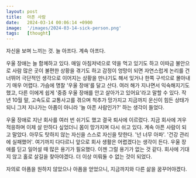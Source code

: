 ```yaml
---
layout: post
title:  아픈 사람
date:   2024-03-14 00:06:14 +0900
image:  '/images/2024-03-14-sick-person.png'
tags:   [thought]
---
```

자신을 보며 느끼는 것. 늘 아프다. 계속 아프다. 

우울 장애는 늘 함께하고 있다. 매일 아침저녁으로 약을 먹고 있기도 하고 이따금 불안으로 사람 많은 곳이 불편한 상황을 겪기도 하고 감정이 엉망이 되면 자연스럽게 논리를 건너뛰어 극단적인 생각으로 이어지는 상황을 만나기도 해서 잊거나 한쪽 구석으로 몰아내기 매우 어렵다. 가슴에 명찰 '우울 장애'를 달고 산다. 여러 해가 지나면서 익숙해지기도 했고, 다른 이에게 쉽게 '중증 우울 장애를 안고 살아가고 있어요'라고 말할 수 있다. 작년 10월 말, 고속도로 교통사고를 겪으며 척추가 망가지고 지금까지 운신이 힘든 상태가 되니 그저 지나가는 아픔이 아니라 '늘 아픈 사람인가?' 하는 생각이 들었다.

우울 장애로 지난 회사를 여러 번 쉬기도 했고 결국 퇴사에 이르렀다. 지금 회사에 겨우 적응하며 이제 살 만하다 싶었더니 몸이 망가지며 다시 쉬고 있다. 계속 아픈 사람이 되고 말았다. 아무도 탓하지 않는 자신을 스스로 자신을 탓한다. '넌 너무 아파'. '건강 관리에 실패했어'. 여기까지 다다르니 앞으로 회사 생활은 어렵겠다는 생각이 든다. 우울 장애를 딛고 일어설 때 많은 용기가 필요했다. 이젠 그럴 용기가 없는 것 같다. 회사에 기대지 않고 홀로 살길을 찾아야겠다. 더 이상 미뤄둘 수 없는 것이 되었다.

자의로 아픔을 원하지 않았으나 아픔을 얻었으니, 지금까지와 다른 삶을 꿈꾸어야겠다.

